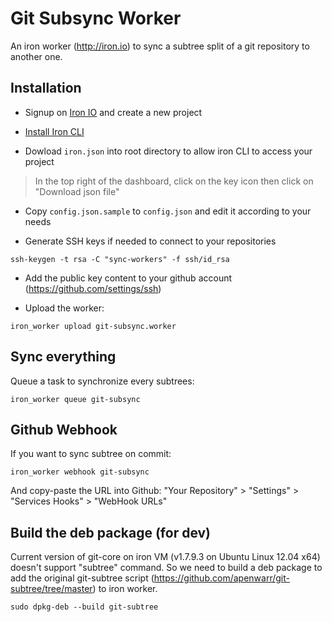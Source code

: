 Git Subsync Worker
==================

An iron worker (http://iron.io) to sync a subtree split of a git repository to another one.

Installation
------------

* Signup on [Iron IO](http://iron.io) and create a new project

* [Install Iron CLI](http://dev.iron.io/worker/reference/cli/#installing)

* Dowload `iron.json` into root directory to allow iron CLI to access your project

> In the top right of the dashboard, click on the key icon then click on "Download json file"

* Copy `config.json.sample` to `config.json` and edit it according to your needs

* Generate SSH keys if needed to connect to your repositories

```
ssh-keygen -t rsa -C "sync-workers" -f ssh/id_rsa
```

* Add the public key content to your github account (https://github.com/settings/ssh)

* Upload the worker:

```
iron_worker upload git-subsync.worker
```

Sync everything
---------------

Queue a task to synchronize every subtrees:

    iron_worker queue git-subsync

Github Webhook
--------------

If you want to sync subtree on commit:

    iron_worker webhook git-subsync

And copy-paste the URL into Github: "Your Repository" > "Settings" > "Services Hooks" > "WebHook URLs"


Build the deb package (for dev)
-------------------------------

Current version of git-core on iron VM (v1.7.9.3 on Ubuntu Linux 12.04 x64) doesn't support "subtree" command.
So we need to build a deb package to add the original git-subtree script (https://github.com/apenwarr/git-subtree/tree/master) to iron worker.

    sudo dpkg-deb --build git-subtree

